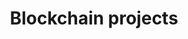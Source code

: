 ---
layout: posts
permalink: /Blockchain/
title: "Blockchain projects"
author_profile: true
header:
  image: "/images/asphaltjpg.jpg"
---